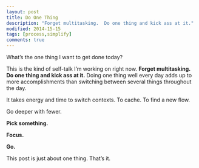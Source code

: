 ```yaml
---
layout: post
title: Do One Thing 
description: "Forget multitasking.  Do one thing and kick ass at it."
modified: 2014-15-15
tags: [process,simplify]
comments: true
---
```

What’s the one thing I want to get done today?

This is the kind of self-talk I’m working on right now.  **Forget multitasking.  Do one thing and kick ass at it.**  Doing one thing well every day adds up to more accomplishments than switching between several things throughout the day.

It takes energy and time to switch contexts.  To cache.  To find a new flow.

Go deeper with fewer.

**Pick something.**

**Focus.**

**Go.**

This post is just about one thing.  That’s it.
